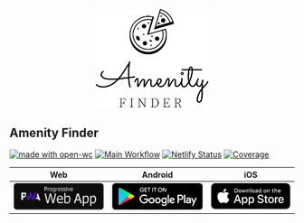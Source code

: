 <p align="center">
  <img width="200" src="./public/assets/amenity-finder-logo.png"></img>
</p>

## Amenity Finder

[![made with open-wc](https://img.shields.io/badge/made%20with-open--wc-%23217ff9?style=flat-square)](https://open-wc.org)
[![Main Workflow](https://img.shields.io/github/workflow/status/inventage/amenity-finder/Main%20Workflow?style=flat-square)](https://github.com/inventage/amenity-finder/actions?query=workflow%3A"Main+Workflow")
[![Netlify Status](https://img.shields.io/netlify/e732c41c-04ee-4aed-92f0-a9c2f284c873?style=flat-square)](https://app.netlify.com/sites/amenity-finder/deploys)
[![Coverage](https://img.shields.io/codeclimate/coverage/inventage/amenity-finder?style=flat-square)](https://codeclimate.com/github/inventage/amenity-finder)

| Web                                                                                   | Android                                                                                                                                   | iOS                                                                                                               |
| ------------------------------------------------------------------------------------- | ----------------------------------------------------------------------------------------------------------------------------------------- | ----------------------------------------------------------------------------------------------------------------- |
| [<img src="resources/pwa-badge.png" width="169">](https://amenity-finder.netlify.app) | [<img src="resources/google-play-badge.png" width="169">](https://play.google.com/store/apps/details?id=com.inventage.amenity_finder.twa) | [<img src="resources/appstore-badge.png" width="149">](https://apps.apple.com/us/app/amenity-finder/id1585945027) |
